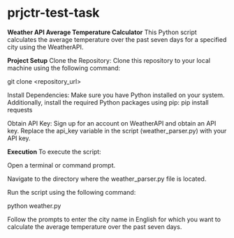 # prjctr-test-task
**Weather API Average Temperature Calculator**
This Python script calculates the average temperature over the past seven days for a specified city using the WeatherAPI.

**Project Setup**
Clone the Repository: Clone this repository to your local machine using the following command:

git clone <repository_url>

Install Dependencies: Make sure you have Python installed on your system. Additionally, install the required Python packages using pip:
pip install requests

Obtain API Key: Sign up for an account on WeatherAPI and obtain an API key. Replace the api_key variable in the script (weather_parser.py) with your API key.

**Execution**
To execute the script:

Open a terminal or command prompt.

Navigate to the directory where the weather_parser.py file is located.

Run the script using the following command:

python weather.py

Follow the prompts to enter the city name in English for which you want to calculate the average temperature over the past seven days.
